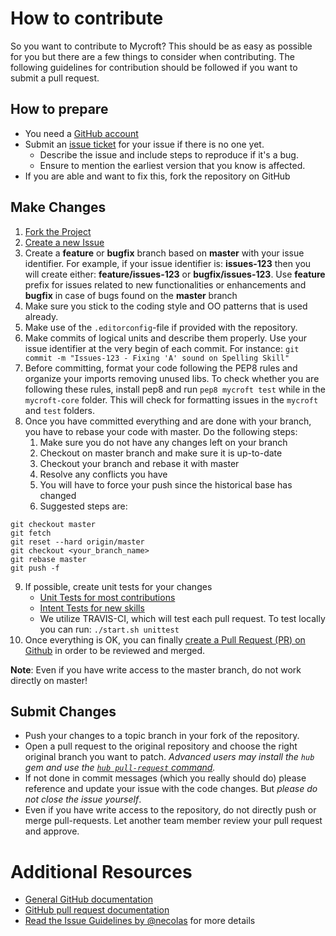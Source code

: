# How to contribute

So you want to contribute to Mycroft?
This should be as easy as possible for you but there are a few things to consider when contributing.
The following guidelines for contribution should be followed if you want to submit a pull request.

## How to prepare

* You need a [GitHub account](https://github.com/signup/free)
* Submit an [issue ticket](https://github.com/MycroftAI/mycroft/issues) for your issue if there is no one yet.
	* Describe the issue and include steps to reproduce if it's a bug.
	* Ensure to mention the earliest version that you know is affected.
* If you are able and want to fix this, fork the repository on GitHub


## Make Changes

  1. [Fork the Project](https://help.github.com/articles/fork-a-repo/)
  2. [Create a new Issue](https://help.github.com/articles/creating-an-issue/)
  3. Create a **feature** or **bugfix** branch based on **master** with your issue identifier. For example, if your issue identifier is: **issues-123** then you will create either: **feature/issues-123** or **bugfix/issues-123**. Use **feature** prefix for issues related to new functionalities or enhancements and **bugfix** in case of bugs found on the **master** branch
  4. Make sure you stick to the coding style and OO patterns that is used already.
  5. Make use of the `.editorconfig`-file if provided with the repository.
  6. Make commits of logical units and describe them properly. Use your issue identifier at the very begin of each commit. For instance:
`git commit -m "Issues-123 - Fixing 'A' sound on Spelling Skill"`
  7. Before committing, format your code following the PEP8 rules and organize your imports removing unused libs. To check whether you are following these rules, install pep8 and run `pep8 mycroft test` while in the `mycroft-core` folder. This will check for formatting issues in the `mycroft` and `test` folders.
  8. Once you have committed everything and are done with your branch, you have to rebase your code with master. Do the following steps:
      1. Make sure you do not have any changes left on your branch
      2. Checkout on master branch and make sure it is up-to-date
      3. Checkout your branch and rebase it with master
      4. Resolve any conflicts you have
      5. You will have to force your push since the historical base has changed
      6. Suggested steps are:
 ```
git checkout master
git fetch
git reset --hard origin/master
git checkout <your_branch_name>
git rebase master
git push -f
```
  9. If possible, create unit tests for your changes
     * [Unit Tests for most contributions](https://github.com/MycroftAI/mycroft-core/tree/master/test)
     * [Intent Tests for new skills](https://docs.mycroft.ai/development/creating-a-skill#testing-your-skill)
     * We utilize TRAVIS-CI, which will test each pull request. To test locally you can run: `./start.sh unittest`
  10. Once everything is OK, you can finally [create a Pull Request (PR) on Github](https://help.github.com/articles/using-pull-requests/) in order to be reviewed and merged.

**Note**: Even if you have write access to the master branch, do not work directly on master!

## Submit Changes

* Push your changes to a topic branch in your fork of the repository.
* Open a pull request to the original repository and choose the right original branch you want to patch.
	_Advanced users may install the `hub` gem and use the [`hub pull-request` command](https://github.com/defunkt/hub#git-pull-request)._
* If not done in commit messages (which you really should do) please reference and update your issue with the code changes. But _please do not close the issue yourself_.
* Even if you have write access to the repository, do not directly push or merge pull-requests. Let another team member review your pull request and approve.

# Additional Resources

* [General GitHub documentation](http://help.github.com/)
* [GitHub pull request documentation](http://help.github.com/send-pull-requests/)
* [Read the Issue Guidelines by @necolas](https://github.com/necolas/issue-guidelines/blob/master/CONTRIBUTING.md) for more details
